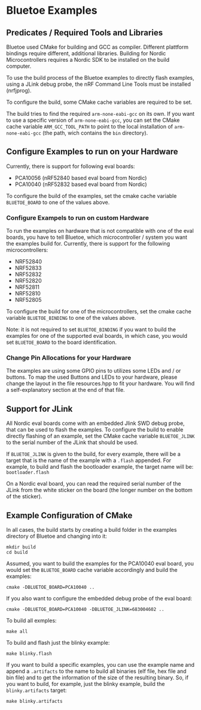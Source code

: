 # Bluetoe Examples

## Predicates / Required Tools and Libraries

Bluetoe used CMake for building and GCC as compiler. Different plattform bindings require different, additional libraries. Building for Nordic Microcontrollers requires a Nordic SDK to be installed on the build computer.

To use the build process of the Bluetoe examples to directly flash examples, using a JLink debug probe, the nRF Command Line Tools must be installed (nrfjprog).

To configure the build, some CMake cache variables are required to be set.

The build tries to find the required `arm-none-eabi-gcc` on its own. If you want to use a specific version of `arm-none-eabi-gcc`, you can set the CMake cache variable `ARM_GCC_TOOL_PATH` to point to the local installation of `arm-none-eabi-gcc` (the path, wich contains the `bin` directory).

## Configure Examples to run on your Hardware

Currently, there is support for following eval boards:
- PCA10056 (nRF52840 based eval board from Nordic)
- PCA10040 (nRF52832 based eval board from Nordic)

To configure the build of the examples, set the cmake cache variable `BLUETOE_BOARD` to one of the values above.

### Configure Exampels to run on custom Hardware

To run the examples on hardware that is not compatible with one of the eval boards, you have to tell Bluetoe, which microcontroller / system you want the examples build for. Currently, there is support for the following microcontrollers:
- NRF52840
- NRF52833
- NRF52832
- NRF52820
- NRF52811
- NRF52810
- NRF52805

To configure the build for one of the microcontrollers, set the cmake cache variable `BLUETOE_BINDING` to one of the values above.

Note: it is not required to set `BLUETOE_BINDING` if you want to build the examples for one of the supported eval boards, in which case, you would set `BLUETOE_BOARD` to the board identification.

### Change Pin Allocations for your Hardware

The examples are using some GPIO pins to utilizes some LEDs and / or buttons. To map the used Buttons and LEDs to your hardware, please change the layout in the file resources.hpp to fit your hardware. You will find a self-explanatory section at the end of that file.

## Support for JLink

All Nordic eval boards come with an embedded Jlink SWD debug probe, that can be used to flash the examples. To configure the build to enable directly flashing of an example, set the CMake cache variable `BLUETOE_JLINK` to the serial number of the JLink that should be used.

If `BLUETOE_JLINK` is given to the build, for every example, there will be a target that is the name of the example with a `.flash` appended. For example, to build and flash the bootloader example, the target name will be: `bootloader.flash`

On a Nordic eval board, you can read the required serial number of the JLink from the white sticker on the board (the longer number on the bottom of the sticker).

## Example Configuration of CMake

In all cases, the build starts by creating a build folder in the examples directory of Bluetoe and changing into it:

    mkdir build
    cd build

Assumed, you want to build the examples for the PCA10040 eval board, you would set the `BLUETOE_BOARD` cache variable accordingly and build the examples:

    cmake -DBLUETOE_BOARD=PCA10040 ..

If you also want to configure the embedded debug probe of the eval board:

    cmake -DBLUETOE_BOARD=PCA10040 -DBLUETOE_JLINK=683004602 ..

To build all exmples:

    make all

To build and flash just the blinky example:

    make blinky.flash

If you want to build a specific examples, you can use the example name and append a `.artifacts` to the name to build all binaries (elf file, hex file and bin file) and to get the information of the size of the resulting binary. So, if you want to build, for example, just the blinky example, build the `blinky.artifacts` target:

    make blinky.artifacts


